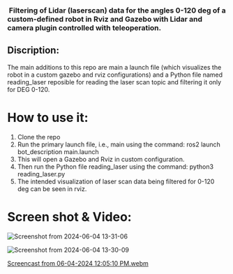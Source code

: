 ###  Filtering of Lidar (laserscan) data for the angles 0-120 deg of a custom-defined robot in Rviz and Gazebo with Lidar and camera plugin controlled with teleoperation.

## Discription: 
The main additions to this repo are main a launch file (which visualizes the robot in a custom gazebo and rviz configurations) and a Python file named reading_laser reposible for reading the laser scan topic and filtering it only for DEG 0-120.

# How to use it:

1. Clone the repo
2. Run the primary launch file, i.e., main using the command: ros2 launch bot_description main.launch
3. This will open a Gazebo and Rviz in custom configuration.
4. Then run the Python file reading_laser using the command: python3 reading_laser.py
5. The intended visualization of laser scan data being filtered for 0-120 deg can be seen in rviz.

# Screen shot & Video:

![Screenshot from 2024-06-04 13-31-06](https://github.com/AjayAdit/ajay_adit_ws_2/assets/62584240/0bcfee8c-5ab6-4c75-931e-502468f5476c)


![Screenshot from 2024-06-04 13-30-09](https://github.com/AjayAdit/ajay_adit_ws_2/assets/62584240/f5042fad-645d-442a-b767-897444ed5108)


[Screencast from 06-04-2024 12:05:10 PM.webm](https://github.com/AjayAdit/ajay_adit_ws_2/assets/62584240/0a582d8b-3673-4c4d-8865-4656ade3ff34)





    
    
    
